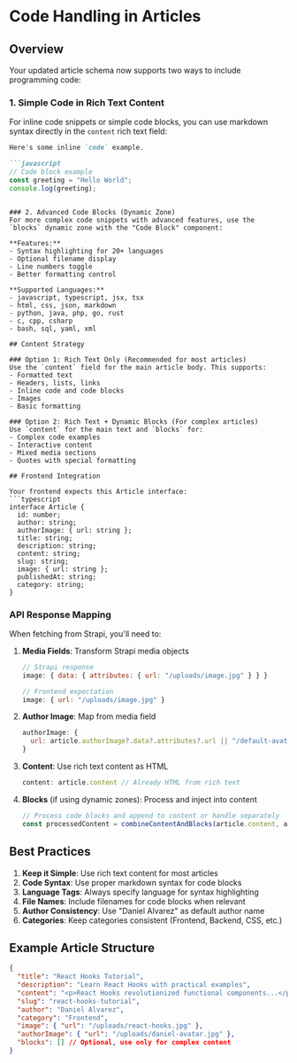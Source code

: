 # Code Handling in Articles

## Overview
Your updated article schema now supports two ways to include programming code:

### 1. Simple Code in Rich Text Content
For inline code snippets or simple code blocks, you can use markdown syntax directly in the `content` rich text field:

```markdown
Here's some inline `code` example.

```javascript
// Code block example
const greeting = "Hello World";
console.log(greeting);
```
```

### 2. Advanced Code Blocks (Dynamic Zone)
For more complex code snippets with advanced features, use the `blocks` dynamic zone with the "Code Block" component:

**Features:**
- Syntax highlighting for 20+ languages
- Optional filename display
- Line numbers toggle
- Better formatting control

**Supported Languages:**
- javascript, typescript, jsx, tsx
- html, css, json, markdown
- python, java, php, go, rust
- c, cpp, csharp
- bash, sql, yaml, xml

## Content Strategy

### Option 1: Rich Text Only (Recommended for most articles)
Use the `content` field for the main article body. This supports:
- Formatted text
- Headers, lists, links
- Inline code and code blocks
- Images
- Basic formatting

### Option 2: Rich Text + Dynamic Blocks (For complex articles)
Use `content` for the main text and `blocks` for:
- Complex code examples
- Interactive content
- Mixed media sections
- Quotes with special formatting

## Frontend Integration

Your frontend expects this Article interface:
```typescript
interface Article {
  id: number;
  author: string;
  authorImage: { url: string };
  title: string;
  description: string;
  content: string;
  slug: string;
  image: { url: string };
  publishedAt: string;
  category: string;
}
```

### API Response Mapping
When fetching from Strapi, you'll need to:

1. **Media Fields**: Transform Strapi media objects
   ```javascript
   // Strapi response
   image: { data: { attributes: { url: "/uploads/image.jpg" } } }
   
   // Frontend expectation
   image: { url: "/uploads/image.jpg" }
   ```

2. **Author Image**: Map from media field
   ```javascript
   authorImage: { 
     url: article.authorImage?.data?.attributes?.url || "/default-avatar.png" 
   }
   ```

3. **Content**: Use rich text content as HTML
   ```javascript
   content: article.content // Already HTML from rich text
   ```

4. **Blocks** (if using dynamic zones): Process and inject into content
   ```javascript
   // Process code blocks and append to content or handle separately
   const processedContent = combineContentAndBlocks(article.content, article.blocks);
   ```

## Best Practices

1. **Keep it Simple**: Use rich text content for most articles
2. **Code Syntax**: Use proper markdown syntax for code blocks
3. **Language Tags**: Always specify language for syntax highlighting
4. **File Names**: Include filenames for code blocks when relevant
5. **Author Consistency**: Use "Daniel Alvarez" as default author name
6. **Categories**: Keep categories consistent (Frontend, Backend, CSS, etc.)

## Example Article Structure

```json
{
  "title": "React Hooks Tutorial",
  "description": "Learn React Hooks with practical examples",
  "content": "<p>React Hooks revolutionized functional components...</p><pre><code class=\"language-javascript\">const [count, setCount] = useState(0);</code></pre>",
  "slug": "react-hooks-tutorial",
  "author": "Daniel Alvarez",
  "category": "Frontend",
  "image": { "url": "/uploads/react-hooks.jpg" },
  "authorImage": { "url": "/uploads/daniel-avatar.jpg" },
  "blocks": [] // Optional, use only for complex content
}
```
